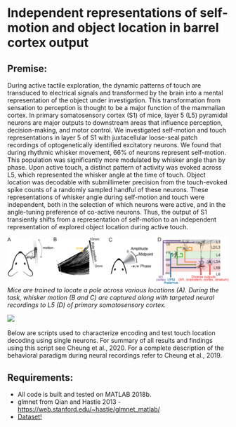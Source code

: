 # Independent representations of self-motion and object location in barrel cortex output

## Premise: 
During active tactile exploration, the dynamic patterns of touch are transduced to electrical signals and transformed by the brain into a mental representation of the object under investigation. This transformation from sensation to perception is thought to be a major function of the mammalian cortex. In primary somatosensory cortex (S1) of mice, layer 5 (L5) pyramidal neurons are major outputs to downstream areas that influence perception, decision-making, and motor control. We investigated self-motion and touch representations in layer 5 of S1 with juxtacellular loose-seal patch recordings of optogenetically identified excitatory neurons. We found that during rhythmic whisker movement, 66% of neurons represent self-motion. This population was significantly more modulated by whisker angle than by phase. Upon active touch, a distinct pattern of activity was evoked across L5, which represented the whisker angle at the time of touch. Object location was decodable with submillimeter precision from the touch-evoked spike counts of a randomly sampled handful of these neurons. These representations of whisker angle during self-motion and touch were independent, both in the selection of which neurons were active, and in the angle-tuning preference of co-active neurons. Thus, the output of S1 transiently shifts from a representation of self-motion to an independent representation of explored object location during active touch.  

![Task design](./pictures/Fig1_simple.png)  
*Mice are trained to locate a pole across various locations (A). During the task, whisker motion (B and C) are captured along with targeted neural recordings to L5 (D) of primary somatosensory cortex.*

![](./pictures/trial_animation.gif)

Below are scripts used to characterize encoding and test touch location decoding using single neurons. For summary of all results and findings using this script see Cheung et al., 2020. For a complete description of the behavioral paradigm during neural recordings refer to Cheung et al., 2019. 

## Requirements: 
- All code is built and tested on MATLAB 2018b. <br />
- glmnet from Qian and Hastie 2013 - https://web.stanford.edu/~hastie/glmnet_matlab/ <br />
- [Dataset!](https://www.dropbox.com/sh/i9znmsh7q7bphyk/AAAeObJwfwIRMBCa7_Rby5Efa?dl=0)







